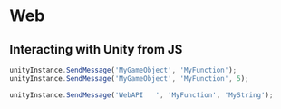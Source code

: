 # Web

## Interacting with Unity from JS
```JavaScript
unityInstance.SendMessage('MyGameObject', 'MyFunction');
unityInstance.SendMessage('MyGameObject', 'MyFunction', 5);

unityInstance.SendMessage('WebAPI   ', 'MyFunction', 'MyString');
```